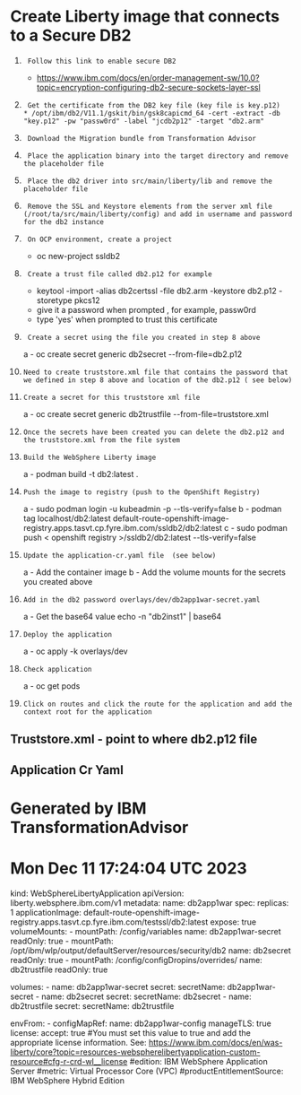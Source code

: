 # Create Liberty image that connects to a Secure DB2

1.      Follow this link to enable secure DB2
      * https://www.ibm.com/docs/en/order-management-sw/10.0?topic=encryption-configuring-db2-secure-sockets-layer-ssl

2.      Get the certificate from the DB2 key file (key file is key.p12)
       * /opt/ibm/db2/V11.1/gskit/bin/gsk8capicmd_64 -cert -extract -db "key.p12" -pw "passw0rd" -label "jcdb2p12" -target "db2.arm"

3.      Download the Migration bundle from Transformation Advisor

4.      Place the application binary into the target directory and remove the placeholder file

5.      Place the db2 driver into src/main/liberty/lib and remove the placeholder file

6.      Remove the SSL and Keystore elements from the server xml file (/root/ta/src/main/liberty/config) and add in username and password for the db2 instance

7.      On OCP environment, create a project
      * oc new-project ssldb2

8.      Create a trust file called db2.p12 for example
      * keytool -import -alias db2certssl -file db2.arm -keystore db2.p12 -storetype pkcs12
      * give it a password when prompted , for example, passw0rd
      * type 'yes' when prompted to trust this certificate

9.      Create a secret using the file you created in step 8 above
      a - oc create secret generic db2secret --from-file=db2.p12

10.     Need to create truststore.xml file that contains the password that we defined in step 8 above and location of the db2.p12 ( see below)

11.     Create a secret for this truststore xml file
      a - oc create secret generic db2trustfile --from-file=truststore.xml

12.     Once the secrets have been created you can delete the db2.p12 and the truststore.xml from the file system

13.     Build the WebSphere Liberty image
      a - podman build -t db2:latest .

14.     Push the image to registry (push to the OpenShift Registry)
      a - sudo podman login -u kubeadmin -p <tokenID> <openshift registry>  --tls-verify=false
      b - podman tag localhost/db2:latest default-route-openshift-image-registry.apps.tasvt.cp.fyre.ibm.com/ssldb2/db2:latest
      c - sudo podman push < openshift registry >/ssldb2/db2:latest --tls-verify=false

15.     Update the application-cr.yaml file  (see below)
      a - Add the container image
      b - Add the volume mounts for the secrets you created above

16.     Add in the db2 password overlays/dev/db2app1war-secret.yaml
      a - Get the base64 value echo -n "db2inst1" | base64

17.     Deploy the application
      a - oc apply -k overlays/dev

18.     Check application
      a - oc get pods

19.     Click on routes and click the route for the application and add the context root for the application



Truststore.xml   - point to where db2.p12 file
-----------------------------------------------------------
<server description="Default Server">
 <ssl id="defaultSSLConfig" keyStoreRef="defaultKeyStore" trustStoreRef="defaultTrustStore" trustDefaultCerts="${SEC_TLS_TRUSTDEFAULTCERTS}"/>
 <keyStore id="defaultTrustStore" location="${server.output.dir}/resources/security/db2/db2.p12" type="PKCS12" password="passw0rd" />
 <variable name="SEC_TLS_TRUSTDEFAULTCERTS" defaultValue="true"/>
</server>

Application Cr Yaml
----------------------------------------

# Generated by IBM TransformationAdvisor
# Mon Dec 11 17:24:04 UTC 2023
kind: WebSphereLibertyApplication
apiVersion: liberty.websphere.ibm.com/v1
metadata:
  name: db2app1war
spec:
  replicas: 1
  applicationImage: default-route-openshift-image-registry.apps.tasvt.cp.fyre.ibm.com/testssl/db2:latest
  expose: true
  volumeMounts:
    - mountPath: /config/variables
      name: db2app1war-secret
      readOnly: true
    - mountPath: /opt/ibm/wlp/output/defaultServer/resources/security/db2
      name: db2secret
      readOnly: true
    - mountPath: /config/configDropins/overrides/
      name: db2trustfile
      readOnly: true


  volumes:
    - name: db2app1war-secret
      secret:
        secretName: db2app1war-secret
    - name: db2secret
      secret:
        secretName: db2secret
    - name: db2trustfile
      secret:
        secretName: db2trustfile


  envFrom:
    - configMapRef:
        name: db2app1war-config
  manageTLS: true
  license:
    accept: true #You must set this value to true and add the appropriate license information. See: https://www.ibm.com/docs/en/was-liberty/core?topic=resources-webspherelibertyapplication-custom-resource#cfg-r-crd-wl__license
    #edition: IBM WebSphere Application Server
    #metric: Virtual Processor Core (VPC)
    #productEntitlementSource: IBM WebSphere Hybrid Edition
